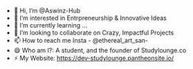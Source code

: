 - 👋 Hi, I’m @Aswinz-Hub
- 👀 I’m interested in Entrpreneurship & Innovative Ideas
- 🌱 I’m currently learning ...
- 💞️ I’m looking to collaborate on Crazy, Impactful Projects
- 📫 How to reach me Insta - @ethereal_art_san-
- 😄 Who am I?: A student, and the founder of Studylounge.co
- ⚡ My Website: https://dev-studylounge.pantheonsite.io/

<!---
Aswinz-Hub/Aswinz-Hub is a ✨ special ✨ repository because its `README.md` (this file) appears on your GitHub profile.
You can click the Preview link to take a look at your changes.
--->
